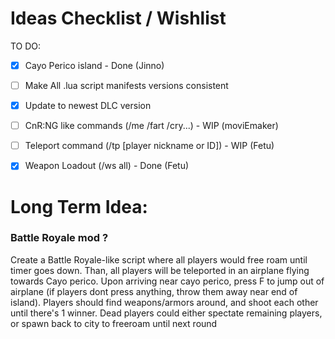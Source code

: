 # Ideas Checklist / Wishlist
TO DO:
- [x] Cayo Perico island - Done (Jinno)
- [ ] Make All .lua script manifests versions consistent
- [x] Update to newest DLC version
- [ ] CnR:NG like commands (/me /fart /cry...) - WIP (moviEmaker)
- [ ] Teleport command (/tp [player nickname or ID]) - WIP (Fetu)
- [x] Weapon Loadout (/ws all) - Done (Fetu)


# Long Term Idea:

### Battle Royale mod ?
Create a Battle Royale-like script where all players would free roam until timer goes down.
Than, all players will be teleported in an airplane flying towards Cayo perico.
Upon arriving near cayo perico, press F to jump out of airplane (if players dont press anything, throw them away near end of island).
Players should find weapons/armors around, and shoot each other until there's 1 winner. Dead players could either spectate remaining players, or spawn back to city to freeroam until next round
